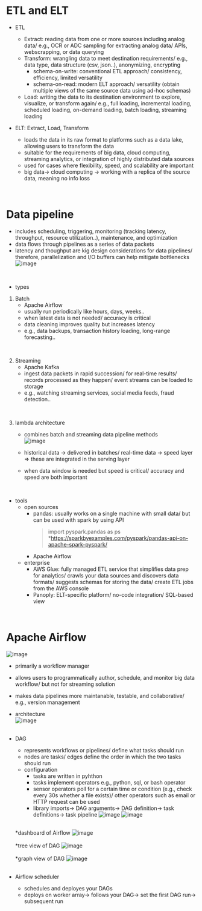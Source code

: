 # ETL and ELT
- ETL
  - Extract: reading data from one or more sources including analog data/ e.g., OCR or ADC sampling for extracting analog data/ APIs, webscrapping, or data querying 
  - Transform: wrangling data to meet destination requirements/ e.g., data type, data structure (csv, json..), anonymizing, encrypting
      - schema-on-write: conventional ETL approach/ consistency, efficiency, limited versatility
      - schema-on-read: modern ELT approach/ versatility (obtain multiple views of the same source data using ad-hoc schemas)
  - Load: writing the data to its destination environment to explore, visualize, or transform again/ e.g., full loading, incremental loading, scheduled loading, on-demand loading, batch loading, streaming loading

- ELT: Extract, Load, Transform
  - loads the data in its raw format to platforms such as a data lake, allowing users to transform the data
  - suitable for the requirements of big data, cloud computing, streaming analytics, or integration of highly distributed data sources
  - used for cases where flexibility, speed, and scalability are important
  - big data-> cloud computing -> working with a replica of the source data, meaning no info loss
<br/>


# Data pipeline
- includes scheduling, triggering, monitoring (tracking latency, throughput, resource utilization..), maintenance, and optimization
- data flows through pipelines as a series of data packets
- latency and thoughput are kig design considerations for data pipelines/ therefore, parallelization and I/O buffers can help mitigate bottlenecks<br/>
  ![image](https://github.com/youngmin-jin/exercise/assets/135728064/0ab9e89e-34c5-40ac-b34c-7370dd4240e0)

<br/>

- types
1. Batch
   - Apache Airflow
   - usually run periodically like hours, days, weeks..
   - when latest data is not needed/ accuracy is critical
   - data cleaning improves quality but increases latency
   - e.g., data backups, transaction history loading, long-range forecasting..
<br/>

2. Streaming
   - Apache Kafka
   - ingest data packets in rapid succession/ for real-time results/ records processed as they happen/ event streams can be loaded to storage
   - e.g., watching streaming services, social media feeds, fraud detection..
<br/>

3. lambda architecture
   - combines batch and streaming data pipeline methods<br/>
     ![image](https://github.com/youngmin-jin/exercise/assets/135728064/0e18bf55-f5df-413a-8c59-0a1250f78d00)

   - historical data -> delivered in batches/ real-time data -> speed layer => these are integrated in the serving layer
   - when data window is needed but speed is critical/ accuracy and speed are both important
<br/>

- tools
  - open sources
    - pandas: usually works on a single machine with small data/ but can be used with spark by using API
      > import pyspark.pandas as ps<br/>
      *https://sparkbyexamples.com/pyspark/pandas-api-on-apache-spark-pyspark/
    - Apache Airflow
  - enterprise
    - AWS Glue: fully managed ETL service that simplifies data prep for analytics/ crawls your data sources and discovers data formats/ suggests schemas for storing the data/ create ETL jobs from the AWS console
    - Panoply: ELT-specific platform/ no-code integration/ SQL-based view
<br/>


# Apache Airflow 
  ![image](https://github.com/youngmin-jin/exercise/assets/135728064/844dab74-0015-430b-8336-2a4277ae7017)
  - primarily a workflow manager
  - allows users to programmatically author, schedule, and monitor big data workflow/ but not for streaming solution
  - makes data pipelines more maintanable, testable, and collaborative/ e.g., version management
  - architecture<br/>
    ![image](https://github.com/youngmin-jin/exercise/assets/135728064/f6863c58-90ce-421e-bc78-9999e3f8522d)<br/><br/>
  
  - DAG
    - represents workflows or pipelines/ define what tasks should run
    - nodes are tasks/ edges define the order in which the two tasks should run
    - configuration
      - tasks are written in pyhthon
      - tasks implement operators e.g., python, sql, or bash operator
      - sensor operators poll for a certain time or condition (e.g., check every 30s whether a file exists)/ other operators such as email or HTTP request can be used
      - library imports-> DAG arguments-> DAG definition-> task definitions-> task pipeline
        ![image](https://github.com/youngmin-jin/exercise/assets/135728064/a1983533-3ef7-4c8b-bcde-a31b6c9650cc) 
        ![image](https://github.com/youngmin-jin/exercise/assets/135728064/bd50bbf1-1e7f-4877-8d7b-bb8018a11781)<br/><br/>
    
    *dashboard of Airflow
    ![image](https://github.com/youngmin-jin/exercise/assets/135728064/5c7dc5e2-afbb-48cb-aae7-fe9f42286d6f)<br/><br/>
    *tree view of DAG
    ![image](https://github.com/youngmin-jin/exercise/assets/135728064/ba174be2-3cc5-4bbd-9862-055098c0ab32)<br/><br/>
    *graph view of DAG
    ![image](https://github.com/youngmin-jin/exercise/assets/135728064/491d6bd5-f108-47ea-99e0-34971cc6e64b)<br/><br/>
        
  - Airflow scheduler
    - schedules and deployes your DAGs
    - deploys on worker array-> follows your DAG-> set the first DAG run-> subsequent run 
      

















